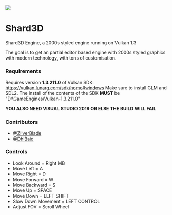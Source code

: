 
![](https://cdn.discordapp.com/attachments/937565381470617620/971459836652949515/Webp.net-resizeimage.png)  

# Shard3D

Shard3D Engine, a 2000s styled engine running on Vulkan 1.3

The goal is to get an partial editor based engine with 2000s styled graphics with modern technology, with tons of customisation.

### Requirements

Requires version **1.3.211.0** of Vulkan SDK: https://vulkan.lunarg.com/sdk/home#windows
Make sure to install GLM and SDL2. The install of the contents of the SDK **MUST** be "D:\GameEngines\Vulkan-1.3.211.0"

**YOU ALSO NEED VISUAL STUDIO 2019 OR ELSE THE BUILD WILL FAIL** 


### Contributors

- [@ZilverBlade](https://www.github.com/ZilverBlade)
- [@DhiBaid](https://www.github.com/DHIBAID)


### Controls

- Look Around = Right MB
- Move Left = A
- Move Right = D
- Move Forward = W
- Move Backward = S
- Move Up = SPACE
- Move Down = LEFT SHIFT
- Slow Down Movement = LEFT CONTROL
- Adjust FOV = Scroll Wheel
